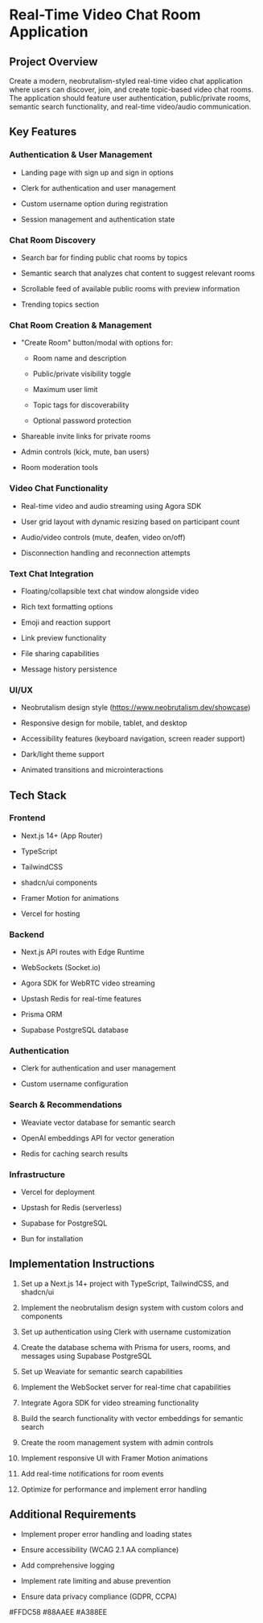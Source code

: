 Real-Time Video Chat Room Application
=====================================

Project Overview
----------------

Create a modern, neobrutalism-styled real-time video chat application where users can discover, join, and create topic-based video chat rooms. The application should feature user authentication, public/private rooms, semantic search functionality, and real-time video/audio communication.

Key Features
------------

### Authentication & User Management

*   Landing page with sign up and sign in options
    
*   Clerk for authentication and user management
    
*   Custom username option during registration
    
*   Session management and authentication state
    

### Chat Room Discovery

*   Search bar for finding public chat rooms by topics
    
*   Semantic search that analyzes chat content to suggest relevant rooms
    
*   Scrollable feed of available public rooms with preview information
    
*   Trending topics section
    

### Chat Room Creation & Management

*   "Create Room" button/modal with options for:
    
    *   Room name and description
        
    *   Public/private visibility toggle
        
    *   Maximum user limit
        
    *   Topic tags for discoverability
        
    *   Optional password protection
        
*   Shareable invite links for private rooms
    
*   Admin controls (kick, mute, ban users)
    
*   Room moderation tools
    

### Video Chat Functionality

*   Real-time video and audio streaming using Agora SDK
    
*   User grid layout with dynamic resizing based on participant count
    
*   Audio/video controls (mute, deafen, video on/off)
    
*   Disconnection handling and reconnection attempts
    

### Text Chat Integration

*   Floating/collapsible text chat window alongside video
    
*   Rich text formatting options
    
*   Emoji and reaction support
    
*   Link preview functionality
    
*   File sharing capabilities
    
*   Message history persistence
    

### UI/UX

*   Neobrutalism design style (https://www.neobrutalism.dev/showcase)
    
*   Responsive design for mobile, tablet, and desktop
    
*   Accessibility features (keyboard navigation, screen reader support)
    
*   Dark/light theme support
    
*   Animated transitions and microinteractions
    

Tech Stack
----------

### Frontend

*   Next.js 14+ (App Router)
    
*   TypeScript
    
*   TailwindCSS
    
*   shadcn/ui components
    
*   Framer Motion for animations
    
*   Vercel for hosting
    

### Backend

*   Next.js API routes with Edge Runtime
    
*   WebSockets (Socket.io)
    
*   Agora SDK for WebRTC video streaming
    
*   Upstash Redis for real-time features
    
*   Prisma ORM
    
*   Supabase PostgreSQL database
    

### Authentication

*   Clerk for authentication and user management
    
*   Custom username configuration
    

### Search & Recommendations

*   Weaviate vector database for semantic search
    
*   OpenAI embeddings API for vector generation
    
*   Redis for caching search results
    

### Infrastructure

*   Vercel for deployment
    
*   Upstash for Redis (serverless)
    
*   Supabase for PostgreSQL

*   Bun for installation
    

Implementation Instructions
---------------------------

1.  Set up a Next.js 14+ project with TypeScript, TailwindCSS, and shadcn/ui
    
2.  Implement the neobrutalism design system with custom colors and components
    
3.  Set up authentication using Clerk with username customization
    
4.  Create the database schema with Prisma for users, rooms, and messages using Supabase PostgreSQL
    
5.  Set up Weaviate for semantic search capabilities
    
6.  Implement the WebSocket server for real-time chat capabilities
    
7.  Integrate Agora SDK for video streaming functionality
    
8.  Build the search functionality with vector embeddings for semantic search
    
9.  Create the room management system with admin controls
    
10.  Implement responsive UI with Framer Motion animations
    
11.  Add real-time notifications for room events
    
12.  Optimize for performance and implement error handling
    

Additional Requirements
-----------------------

*   Implement proper error handling and loading states
    
*   Ensure accessibility (WCAG 2.1 AA compliance)
    
*   Add comprehensive logging
    
*   Implement rate limiting and abuse prevention
    
*   Ensure data privacy compliance (GDPR, CCPA)

#FFDC58
#88AAEE
#A388EE